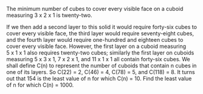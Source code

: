 
The minimum number of cubes to cover every visible face on a cuboid measuring 3&#160;x&#160;2&#160;x&#160;1 is twenty-two.



If we then add a second layer to this solid it would require forty-six cubes to cover every visible face, the third layer would require seventy-eight cubes, and the fourth layer would require one-hundred and eighteen cubes to cover every visible face.
However, the first layer on a cuboid measuring 5&#160;x&#160;1&#160;x&#160;1 also requires twenty-two cubes; similarly the first layer on cuboids measuring 5&#160;x&#160;3&#160;x&#160;1, 7&#160;x&#160;2&#160;x&#160;1, and 11&#160;x&#160;1&#160;x&#160;1 all contain forty-six cubes.
We shall define C(n) to represent the number of cuboids that contain n cubes in one of its layers. So C(22) = 2, C(46) = 4, C(78) = 5, and C(118) = 8.
It turns out that 154 is the least value of n for which C(n) = 10.
Find the least value of n for which C(n) = 1000.
